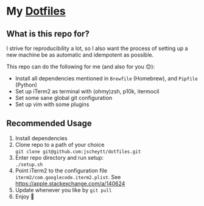 # My [Dotfiles](https://wiki.archlinux.org/index.php/Dotfiles)

## What is this repo for?

I strive for reproducibility a lot, so I also want the process of setting up a new machine be as automatic and idempotent as possible.

This repo can do the following for me (and also for you 😊):

* Install all dependencies mentioned in `Brewfile` (Homebrew), and `Pipfile` (Python)
* Set up iTerm2 as terminal with (ohmy)zsh, p10k, itermocil
* Set some sane global git configuration
* Set up vim with some plugins

## Recommended Usage

1. Install dependencies
1. Clone repo to a path of your choice  
`git clone git@github.com:jscheytt/dotfiles.git`
1. Enter repo directory and run setup:  
`./setup.sh`
1. Point iTerm2 to the configuration file `iterm2/com.googlecode.iterm2.plist`. See https://apple.stackexchange.com/a/140624
1. Update whenever you like by `git pull`
1. Enjoy 🙂
